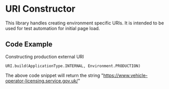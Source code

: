 # URI Constructor

This library handles creating environment specific URIs. It is intended to be used for test automation for initial page load.

## Code Example
Constructing production external URI
```
URI.build(ApplicationType.INTERNAL, Environment.PRODUCTION)
```
The above code snippet will return the string "https://www.vehicle-operator-licensing.service.gov.uk/"